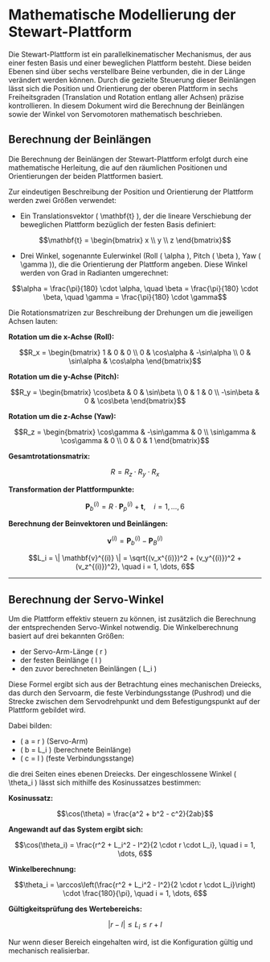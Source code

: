 # Mathematische Modellierung der Stewart-Plattform

Die Stewart-Plattform ist ein parallelkinematischer Mechanismus, der aus einer festen Basis und einer beweglichen Plattform besteht. Diese beiden Ebenen sind über sechs verstellbare Beine verbunden, die in der Länge verändert werden können. Durch die gezielte Steuerung dieser Beinlängen lässt sich die Position und Orientierung der oberen Plattform in sechs Freiheitsgraden (Translation und Rotation entlang aller Achsen) präzise kontrollieren. In diesem Dokument wird die Berechnung der Beinlängen sowie der Winkel von Servomotoren mathematisch beschrieben.

## Berechnung der Beinlängen

Die Berechnung der Beinlängen der Stewart-Plattform erfolgt durch eine mathematische Herleitung, die auf den räumlichen Positionen und Orientierungen der beiden Plattformen basiert.

Zur eindeutigen Beschreibung der Position und Orientierung der Plattform werden zwei Größen verwendet:

- Ein Translationsvektor \( \mathbf{t} \), der die lineare Verschiebung der beweglichen Plattform bezüglich der festen Basis definiert:

```math
\mathbf{t} = \begin{bmatrix}
x \\ y \\ z
\end{bmatrix}
```

- Drei Winkel, sogenannte Eulerwinkel (Roll \( \alpha \), Pitch \( \beta \), Yaw \( \gamma \)), die die Orientierung der Plattform angeben. Diese Winkel werden von Grad in Radianten umgerechnet:

```math
\alpha = \frac{\pi}{180} \cdot \alpha, \quad \beta = \frac{\pi}{180} \cdot \beta, \quad \gamma = \frac{\pi}{180} \cdot \gamma
```

Die Rotationsmatrizen zur Beschreibung der Drehungen um die jeweiligen Achsen lauten:

**Rotation um die x-Achse (Roll):**
```math
R_x = \begin{bmatrix}
1 & 0 & 0 \\
0 & \cos\alpha & -\sin\alpha \\
0 & \sin\alpha & \cos\alpha
\end{bmatrix}
```

**Rotation um die y-Achse (Pitch):**
```math
R_y = \begin{bmatrix}
\cos\beta & 0 & \sin\beta \\
0 & 1 & 0 \\
-\sin\beta & 0 & \cos\beta
\end{bmatrix}
```

**Rotation um die z-Achse (Yaw):**
```math
R_z = \begin{bmatrix}
\cos\gamma & -\sin\gamma & 0 \\
\sin\gamma & \cos\gamma & 0 \\
0 & 0 & 1
\end{bmatrix}
```

**Gesamtrotationsmatrix:**
```math
R = R_z \cdot R_y \cdot R_x
```

**Transformation der Plattformpunkte:**
```math
\mathbf{P}_b^{(i)} = R \cdot \mathbf{P}_p^{(i)} + \mathbf{t}, \quad i = 1, \dots, 6
```

**Berechnung der Beinvektoren und Beinlängen:**
```math
\mathbf{v}^{(i)} = \mathbf{P}_b^{(i)} - \mathbf{P}_B^{(i)}
```

```math
L_i = \| \mathbf{v}^{(i)} \| = \sqrt{(v_x^{(i)})^2 + (v_y^{(i)})^2 + (v_z^{(i)})^2}, \quad i = 1, \dots, 6
```

---

## Berechnung der Servo-Winkel

Um die Plattform effektiv steuern zu können, ist zusätzlich die Berechnung der entsprechenden Servo-Winkel notwendig. Die Winkelberechnung basiert auf drei bekannten Größen:

- der Servo-Arm-Länge \( r \)
- der festen Beinlänge \( l \)
- den zuvor berechneten Beinlängen \( L_i \)

Diese Formel ergibt sich aus der Betrachtung eines mechanischen Dreiecks, das durch den Servoarm, die feste Verbindungsstange (Pushrod) und die Strecke zwischen dem Servodrehpunkt und dem Befestigungspunkt auf der Plattform gebildet wird.

Dabei bilden:

- \( a = r \) (Servo-Arm)
- \( b = L_i \) (berechnete Beinlänge)
- \( c = l \) (feste Verbindungsstange)

die drei Seiten eines ebenen Dreiecks. Der eingeschlossene Winkel \( \theta_i \) lässt sich mithilfe des Kosinussatzes bestimmen:

**Kosinussatz:**
```math
\cos(\theta) = \frac{a^2 + b^2 - c^2}{2ab}
```

**Angewandt auf das System ergibt sich:**
```math
\cos(\theta_i) = \frac{r^2 + L_i^2 - l^2}{2 \cdot r \cdot L_i}, \quad i = 1, \dots, 6
```

**Winkelberechnung:**
```math
\theta_i = \arccos\left(\frac{r^2 + L_i^2 - l^2}{2 \cdot r \cdot L_i}\right) \cdot \frac{180}{\pi}, \quad i = 1, \dots, 6
```

**Gültigkeitsprüfung des Wertebereichs:**
```math
|r - l| \leq L_i \leq r + l
```

Nur wenn dieser Bereich eingehalten wird, ist die Konfiguration gültig und mechanisch realisierbar.
